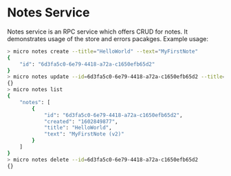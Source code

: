 # Notes Service

Notes service is an RPC service which offers CRUD for notes. It demonstrates usage of the store and errors pacakges. Example usage:

```bash
> micro notes create --title="HelloWorld" --text="MyFirstNote"
{
	"id": "6d3fa5c0-6e79-4418-a72a-c1650efb65d2"
}
> micro notes update --id=6d3fa5c0-6e79-4418-a72a-c1650efb65d2 --title="HelloWorld" --text="MyFirstNote (v2)"
{}
> micro notes list
{
	"notes": [
		{
			"id": "6d3fa5c0-6e79-4418-a72a-c1650efb65d2",
			"created": "1602849877",
			"title": "HelloWorld",
			"text": "MyFirstNote (v2)"
		}
	]
}
> micro notes delete --id=6d3fa5c0-6e79-4418-a72a-c1650efb65d2
{}
```